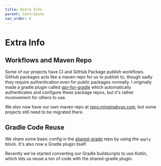 ```yaml
---
title: Extra Info
parent: Contribute
nav_order: 6
---
```


# Extra Info

## Workflows and Maven Repo

Some of our projects have CI and GitHub Package publish workflows. GitHub packages acts like a maven repo for us to publish to, though sadly they require authentication even for public packages normally. I originally made a gradle plugin called [gpr-for-gradle](https://github.com/0ffz/gpr-for-gradle) which automatically authenticates and configure these package repos, but it's rather inconvenient for others to use.

We also now have our own maven repo at [repo.mineinabyss.com](https://repo.mineinabyss.com), but some projects still need to be migrated there.

## Gradle Code Reuse

We share some basic config in the [shared-grade](https://github.com/MineInAbyss/shared-gradle) repo by using the `apply` block. It's also now a Gradle plugin itself.

Recently we've started converting our Gradle buildscripts to use Kotlin, which lets us reuse a ton of code with the shared-gradle plugin.
